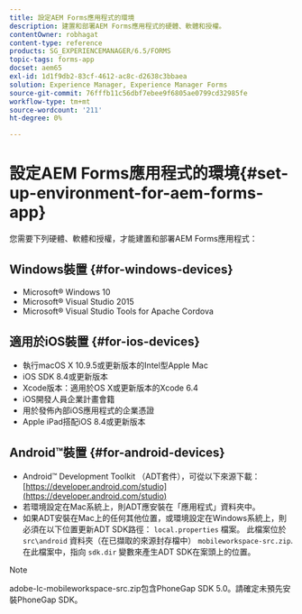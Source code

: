 ```yaml
---
title: 設定AEM Forms應用程式的環境
description: 建置和部署AEM Forms應用程式的硬體、軟體和授權。
contentOwner: robhagat
content-type: reference
products: SG_EXPERIENCEMANAGER/6.5/FORMS
topic-tags: forms-app
docset: aem65
exl-id: 1d1f9db2-83cf-4612-ac8c-d2638c3bbaea
solution: Experience Manager, Experience Manager Forms
source-git-commit: 76fffb11c56dbf7ebee9f6805ae0799cd32985fe
workflow-type: tm+mt
source-wordcount: '211'
ht-degree: 0%

---
```


# 設定AEM Forms應用程式的環境{#set-up-environment-for-aem-forms-app}

您需要下列硬體、軟體和授權，才能建置和部署AEM Forms應用程式：

## Windows裝置 {#for-windows-devices}

* Microsoft® Windows 10
* Microsoft® Visual Studio 2015
* Microsoft® Visual Studio Tools for Apache Cordova

## 適用於iOS裝置 {#for-ios-devices}

* 執行macOS X 10.9.5或更新版本的Intel型Apple Mac
* iOS SDK 8.4或更新版本
* Xcode版本：適用於OS X或更新版本的Xcode 6.4
* iOS開發人員企業計畫會籍
* 用於發佈內部iOS應用程式的企業憑證
* Apple iPad搭配iOS 8.4或更新版本

## Android™裝置 {#for-android-devices}

* Android™ Development Toolkit （ADT套件），可從以下來源下載： [https://developer.android.com/studio](https://developer.android.com/studio)
* 若環境設定在Mac系統上，則ADT應安裝在「應用程式」資料夾中。
* 如果ADT安裝在Mac上的任何其他位置，或環境設定在Windows系統上，則必須在以下位置更新ADT SDK路徑： `local.properties` 檔案。 此檔案位於 `src\android` 資料夾（在已擷取的來源封存檔中） `mobileworkspace-src.zip`. 在此檔案中，指向 `sdk.dir` 變數來產生ADT SDK在案頭上的位置。

>[!NOTE]
>
>adobe-lc-mobileworkspace-src.zip包含PhoneGap SDK 5.0。請確定未預先安裝PhoneGap SDK。
